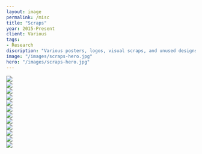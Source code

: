 ```yaml
---
layout: image
permalink: /misc
title: "Scraps"
year: 2015-Present
client: Various
tags:
- Research
discription: "Various posters, logos, visual scraps, and unused designs from the past five years."
image: "/images/scraps-hero.jpg"
hero: "/images/scraps-hero.jpg"
---
```


<div class="left"><img src="/images/scraps-sotu.jpg"></div>
<div class="right"><img src="/images/scraps-jazz.jpg"></div>
<div class="right"><img src="/images/scraps-bbq-01.png"></div>

<img src="/images/scraps-sway.png">
<div class="left"><img src="/images/scraps-lotus-01.png"></div>
<div class="right"><img src="/images/scraps-fuller-display-01.gif"></div>

<div class="left"><img src="/images/scraps-dwiggins.jpg"></div>

<div class="right"><img src="/images/scraps-summerdancejamz.jpg"></div>

<section class="clear"></section>
<img src="/images/scraps-black-mountain.gif">
<section class="clear"></section>
<div class="left"><img src="/images/scraps_beautifulhouse.jpg"></div>
<div class="right"><img src="/images/scraps-tradingpost.jpg"></div>
<div class="right"><img src="/images/scraps-hear-review.jpg"></div>
<!--<div class="right"><img src="https://jarrettfuller.com/images/projects/annualreport_16.jpg"></div>-->
